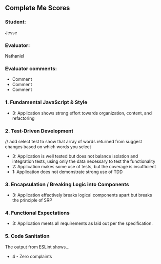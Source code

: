 ## Complete Me Scores
### Student:
Jesse

### Evaluator:
Nathaniel

### Evaluator comments:
* Comment
* Comment
* Comment


### 1. Fundamental JavaScript & Style

* 3:  Application shows strong effort towards organization, content, and refactoring

### 2. Test-Driven Development
// add select test to show that array of words returned from suggest changes based on which words you select
* 3: Application is well tested but does not balance isolation and integration tests, using only the data necessary to test the functionality
* 2: Application makes some use of tests, but the coverage is insufficient
* 1: Application does not demonstrate strong use of TDD


### 3. Encapsulation / Breaking Logic into Components

* 3: Application effectively breaks logical components apart but breaks the principle of SRP

### 4. Functional Expectations

* 3: Application meets all requirements as laid out per the specification.

### 5. Code Sanitation

The output from ESLint shows…

* 4 - Zero complaints
